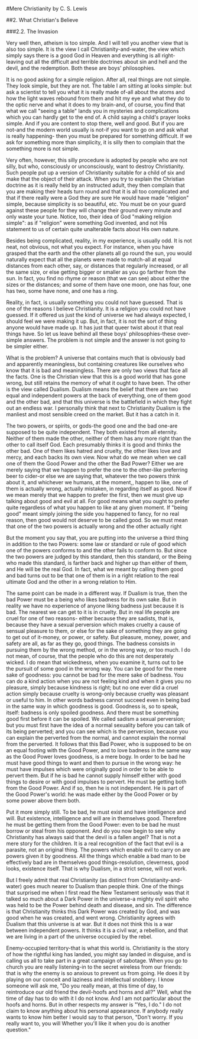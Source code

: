 #Mere Christianity 
by C. S. Lewis

##2. What Christian's Believe

###2.2. The Invasion

Very well then, atheism is too simple. And I will tell you another view that is also too simple. It is the view I call Christianity-and-water, the view which simply says there is a good God in Heaven and everything is all right-leaving out all the difficult and terrible doctrines about sin and hell and the devil, and the redemption. Both these are boys' philosophies.

It is no good asking for a simple religion. After all, real things are not simple. They look simple, but they are not. The table I am sitting at looks simple: but ask a scientist to tell you what it is really made of-all about the atoms and how the light waves rebound from them and hit my eye and what they do to the optic nerve and what it does to my brain-and, of course, you find that what we call "seeing a table" lands you in mysteries and complications which you can hardly get to the end of. A child saying a child's prayer looks simple. And if you are content to stop there, well and good. But if you are not-and the modern world usually is not-if you want to go on and ask what is really happening- then you must be prepared for something difficult. If we ask for something more than simplicity, it is silly then to complain that the something more is not simple.

Very often, however, this silly procedure is adopted by people who are not silly, but who, consciously or unconsciously, want to destroy Christianity. Such people put up a version of Christianity suitable for a child of six and make that the object of their attack. When you try to explain the Christian doctrine as it is really held by an instructed adult, they then complain that you are making their heads turn round and that it is all too complicated and that if there really were a God they are sure He would have made "religion" simple, because simplicity is so beautiful, etc. You must be on your guard against these people for they will change their ground every minute and only waste your tune. Notice, too, their idea of God "making religion simple": as if "religion" were something God invented, and not His statement to us of certain quite unalterable facts about His own nature.

Besides being complicated, reality, in my experience, is usually odd. It is not neat, not obvious, not what you expect. For instance, when you have grasped that the earth and the other planets all go round the sun, you would naturally expect that all the planets were made to match-all at equal distances from each other, say, or distances that regularly increased, or all the same size, or else getting bigger or smaller as you go farther from the sun. In fact, you find no rhyme or reason (that we can see) about either the sizes or the distances; and some of them have one moon, one has four, one has two, some have none, and one has a ring.

Reality, in fact, is usually something you could not have guessed. That is one of the reasons I believe Christianity. It is a religion you could not have guessed. If it offered us just the kind of universe we had always expected, I should feel we were making it up. But, in fact, it is not the sort of thing anyone would have made up. It has just that queer twist about it that real things have. So let us leave behind all these boys' philosophies-these over-simple answers. The problem is not simple and the answer is not going to be simpler either.

What is the problem? A universe that contains much that is obviously bad and apparently meaningless, but containing creatures like ourselves who know that it is bad and meaningless. There are only two views that face all the facts. One is the Christian view that this is a good world that has gone wrong, but still retains the memory of what it ought to have been. The other is the view called Dualism. Dualism means the belief that there are two equal and independent powers at the back of everything, one of them good and the other bad, and that this universe is the battlefield in which they fight out an endless war. I personally think that next to Christianity Dualism is the manliest and most sensible creed on the market. But it has a catch in it.

The two powers, or spirits, or gods-the good one and the bad one-are supposed to be quite independent. They both existed from all eternity. Neither of them made the other, neither of them has any more right than the other to call itself God. Each presumably thinks it is good and thinks the other bad. One of them likes hatred and cruelty, the other likes love and mercy, and each backs its own view. Now what do we mean when we call one of them the Good Power and the other the Bad Power? Either we are merely saying that we happen to prefer the one to the other-like preferring beer to cider-or else we are saying that, whatever the two powers think about it, and whichever we humans, at the moment,, happen to like, one of them is actually wrong, actually mistaken, in regarding itself as good. Now if we mean merely that we happen to prefer the first, then we must give up talking about good and evil at all. For good means what you ought to prefer quite regardless of what you happen to like at any given moment. If "being good" meant simply joining the side you happened to fancy, for no real reason, then good would not deserve to be called good. So we must mean that one of the two powers is actually wrong and the other actually right

But the moment you say that, you are putting into the universe a third thing in addition to the two Powers: some law or standard or rule of good which one of the powers conforms to and the other fails to conform to. But since the two powers are judged by this standard, then this standard, or the Being who made this standard, is farther back and higher up than either of them, and He will be the real God. In fact, what we meant by calling them good and bad turns out to be that one of them is in a right relation to the real ultimate God and the other in a wrong relation to Him.
 
The same point can be made in a different way. If Dualism is true, then the bad Power must be a being who likes badness for its own sake. But in reality we have no experience of anyone liking badness just because it is bad. The nearest we can get to it is in cruelty. But in real life people are cruel for one of two reasons- either because they are sadists, that is, because they have a sexual perversion which makes cruelty a cause of sensual pleasure to them, or else for the sake of something they are going to get out of it-money, or power, or safety. But pleasure, money, power, and safety are all, as far as they go, good things. The badness consists in pursuing them by the wrong method, or in the wrong way, or too much. I do not mean, of course, that the people who do this are not desperately wicked. I do mean that wickedness, when you examine it, turns out to be the pursuit of some good in the wrong way. You can be good for the mere sake of goodness: you cannot be bad for the mere sake of badness. You can do a kind action when you are not feeling kind and when it gives you no pleasure, simply because kindness is right; but no one ever did a cruel action simply because cruelty is wrong-only because cruelty was pleasant or useful to him. In other words badness cannot succeed even in being bad in the same way in which goodness is good. Goodness is, so to speak, itself: badness is only spoiled goodness. And there must be something good first before it can be spoiled. We called sadism a sexual perversion; but you must first have the idea of a normal sexuality before you can talk of its being perverted; and you can see which is the perversion, because you can explain the perverted from the normal, and cannot explain the normal from the perverted. It follows that this Bad Power, who is supposed to be on an equal footing with the Good Power, and to love badness in the same way as the Good Power loves goodness, is a mere bogy. In order to be bad he must have good things to want and then to pursue in the wrong way: he must have impulses which were originally good in order to be able to pervert them. But if he is bad he cannot supply himself either with good things to desire or with good impulses to pervert. He must be getting both from the Good Power. And if so, then he is not independent. He is part of the Good Power's world: he was made either by the Good Power or by some power above them both.

Put it more simply still. To be bad, he must exist and have intelligence and will. But existence, intelligence and will are in themselves good. Therefore he must be getting them from the Good Power: even to be bad he must borrow or steal from his opponent. And do you now begin to see why Christianity has always said that the devil is a fallen angel? That is not a mere story for the children. It is a real recognition of the fact that evil is a parasite, not an original thing. The powers which enable evil to carry on are powers given it by goodness. All the things which enable a bad man to be effectively bad are in themselves good things-resolution, cleverness, good looks, existence itself. That is why Dualism, in a strict sense, will not work.

But I freely admit that real Christianity (as distinct from Christianity-and-water) goes much nearer to Dualism than people think. One of the things that surprised me when I first read the New Testament seriously was that it talked so much about a Dark Power in the universe-a mighty evil spirit who was held to be the Power behind death and disease, and sin. The difference is that Christianity thinks this Dark Power was created by God, and was good when he was created, and went wrong. Christianity agrees with Dualism that this universe is at war. But it does not think this is a war between independent powers. It thinks it is a civil war, a rebellion, and that we are living in a part of the universe occupied by the rebel.

Enemy-occupied territory-that is what this world is. Christianity is the story of how the rightful king has landed, you might say landed in disguise, and is calling us all to take part in a great campaign of sabotage. When you go to church you are really listening-in to the secret wireless from our friends: that is why the enemy is so anxious to prevent us from going. He does it by playing on our conceit and laziness and intellectual snobbery. I know someone will ask me, "Do you really mean, at this time of day, to reintroduce our old friend the devil-hoofs and horns and all?" Well, what the time of day has to do with it I do not know. And I am not particular about the hoofs and horns. But in other respects my answer is "Yes, I do." I do not claim to know anything about his personal appearance. If anybody really wants to know him better I would say to that person, "Don't worry. If you really want to, you will Whether you'll like it when you do is another question."